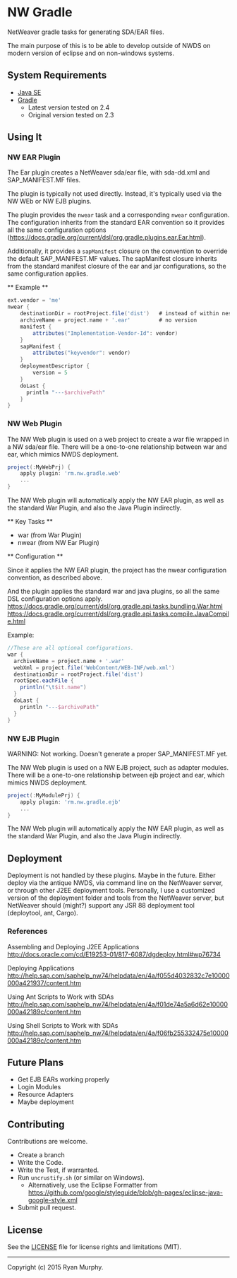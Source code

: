 # NW Gradle

NetWeaver gradle tasks for generating SDA/EAR files.

The main purpose of this is to be able to develop outside of NWDS on modern version of eclipse and on non-windows systems.

## System Requirements

- [Java SE](http://www.oracle.com/technetwork/java/javase/overview)
- [Gradle](http://www.gradle.org)
	- Latest version tested on 2.4
	- Original version tested on 2.3

## Using It

### NW EAR Plugin

The Ear plugin creates a NetWeaver sda/ear file, with sda-dd.xml and SAP_MANIFEST.MF files.

The plugin is typically not used directly. Instead, it's typically used via the NW WEb or NW EJB plugins.

The plugin provides the `nwear` task and a corresponding `nwear` configuration.
The configuration inherits from the standard EAR convention so it provides all the same configuration options (https://docs.gradle.org/current/dsl/org.gradle.plugins.ear.Ear.html).

Additionally, it provides a `sapManifest` closure on the convention to override the default SAP_MANIFEST.MF values. The sapManifest closure inherits from the standard manifest closure of the ear and jar configurations, so the same configuration applies.

** Example **

```groovy
ext.vendor = 'me'
nwear {
    destinationDir = rootProject.file('dist')	# instead of within nested project
    archiveName = project.name + '.ear'      	# no version
    manifest {
        attributes("Implementation-Vendor-Id": vendor)
    }
    sapManifest {
        attributes("keyvendor": vendor)
    }
    deploymentDescriptor {
        version = 5
    }
    doLast {
      println "---$archivePath"
    }
}
```

### NW Web Plugin

The NW Web plugin is used on a web project to create a war file wrapped in a NW sda/ear file.
There will be a one-to-one relationship between war and ear, which mimics NWDS deployment.

```groovy
project(:MyWebPrj) {
	apply plugin: 'rm.nw.gradle.web'
	...
}
```

The NW Web plugin will automatically apply the NW EAR plugin, as well as the standard War Plugin, and also the Java Plugin indirectly.

** Key Tasks **

 * war (from War Plugin)
 * nwear (from NW Ear Plugin)

** Configuration **

Since it applies the NW EAR plugin, the project has the nwear configuration convention, as described above.

And the plugin applies the standard war and java plugins, so all the same DSL configuration options apply.
https://docs.gradle.org/current/dsl/org.gradle.api.tasks.bundling.War.html
https://docs.gradle.org/current/dsl/org.gradle.api.tasks.compile.JavaCompile.html

Example:

```groovy
//These are all optional configurations.
war {
  archiveName = project.name + '.war'
  webXml = project.file('WebContent/WEB-INF/web.xml')
  destinationDir = rootProject.file('dist')
  rootSpec.eachFile {
	println("\t$it.name")
  }
  doLast {
    println "---$archivePath"
  }
}
```

### NW EJB Plugin

WARNING: Not working. Doesn't generate a proper SAP_MANIFEST.MF yet.

The NW Web plugin is used on a NW EJB project, such as adapter modules.
There will be a one-to-one relationship between ejb project and ear, which mimics NWDS deployment.

```groovy
project(:MyModulePrj) {
	apply plugin: 'rm.nw.gradle.ejb'
	...
}
```

The NW Web plugin will automatically apply the NW EAR plugin, as well as the standard War Plugin, and also the Java Plugin indirectly.

## Deployment

Deployment is not handled by these plugins. Maybe in the future. Either deploy via the antique NWDS, via command line on the NetWeaver server, or through other J2EE deployment tools.
Personally, I use a customized version of the deployment folder and tools from the NetWeaver server, but NetWeaver should (might?) support any JSR 88 deployment tool (deploytool, ant, Cargo).

### References

Assembling and Deploying J2EE Applications
http://docs.oracle.com/cd/E19253-01/817-6087/dgdeploy.html#wp76734

Deploying Applications
http://help.sap.com/saphelp_nw74/helpdata/en/4a/f055d4032832c7e10000000a421937/content.htm

Using Ant Scripts to Work with SDAs
http://help.sap.com/saphelp_nw74/helpdata/en/4a/f01de74a5a6d62e10000000a42189c/content.htm

Using Shell Scripts to Work with SDAs
http://help.sap.com/saphelp_nw74/helpdata/en/4a/f06fb255332475e10000000a42189c/content.htm


## Future Plans

* Get EJB EARs working properly
* Login Modules
* Resource Adapters
* Maybe deployment

## Contributing

Contributions are welcome.

* Create a branch
* Write the Code.
* Write the Test, if warranted.
* Run `uncrustify.sh` (or similar on Windows).
	* Alternatively, use the Eclipse Formatter from https://github.com/google/styleguide/blob/gh-pages/eclipse-java-google-style.xml
* Submit pull request.

## License

See the [LICENSE](LICENSE.md) file for license rights and limitations (MIT).

---

Copyright (c) 2015 Ryan Murphy.
